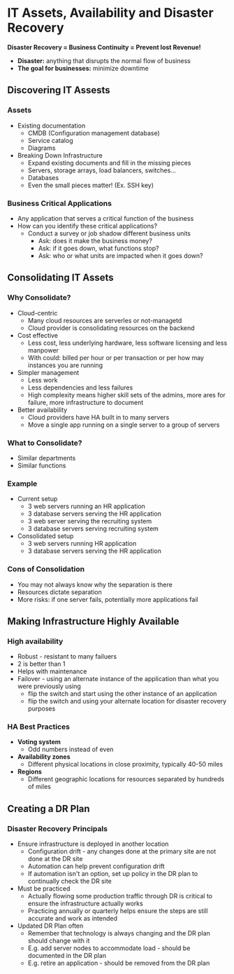 # IT Assets, Availability and Disaster Recovery

**Disaster Recovery = Business Continuity = Prevent lost Revenue!**

* **Disaster:** anything that disrupts the normal flow of business
* **The goal for businesses:** minimize downtime

## Discovering IT Assests

### Assets

* Existing documentation
    * CMDB (Configuration management database)
    * Service catalog
    * Diagrams
* Breaking Down Infrastructure
    * Expand existing documents and fill in the missing pieces
    * Servers, storage arrays, load balancers, switches...
    * Databases
    * Even the small pieces matter! (Ex. SSH key)

### Business Critical Applications

* Any application that serves a critical function of the business
* How can you identify these critical applications?
    * Conduct a survey or job shadow different business units
        * Ask: does it make the business money?
        * Ask: if it goes down, what functions stop?
        * Ask: who or what units are impacted when it goes down?

## Consolidating IT Assets

### Why Consolidate?

* Cloud-centric
    * Many cloud resources are serverles or not-managetd
    * Cloud provider is consolidating resources on the backend
* Cost effective
    * Less cost, less underlying hardware, less software licensing and less manpower
    * With could: billed per hour or per transaction or per how may instances you are running
* Simpler management
    * Less work
    * Less dependencies and less failures
    * High complexity means higher skill sets of the admins, more ares for failure, more infrastructure to document
* Better availability
    * Cloud providers have HA built in to many servers
    * Move a single app running on a single server to a group of servers

### What to Consolidate?

* Similar departments
* Similar functions

### Example

* Current setup
    * 3 web servers running an HR application
    * 3 database servers serving the HR application
    * 3 web server serving the recruiting system
    * 3 database servers serving recruiting system
* Consolidated setup
    * 3 web servers running HR application
    * 3 database servers serving the HR application

### Cons of Consolidation

* You may not always know why the separation is there
* Resources dictate separation
* More risks: if one server fails, potentially more applications fail

## Making Infrastructure Highly Available

### High availability

* Robust - resistant to many failuers
* 2 is better than 1
* Helps with maintenance
* Failover - using an alternate instance of the application than what you were previously using
    * flip the switch and start using the other instance of an application
    * flip the switch and using your alternate location for disaster recovery purposes

### HA Best Practices

* **Voting system**
    * Odd numbers instead of even
* **Availability zones**
    * Different physical locations in close proximity, typically 40-50 miles
* **Regions**
    * Different geographic locations for resources separated by hundreds of miles

## Creating a DR Plan

### Disaster Recovery Principals

* Ensure infrastructure is deployed in another location
    * Configuration drift - any changes done at the primary site are not done at the DR site
    * Automation can help prevent configuration drift
    * If automation isn't an option, set up policy in the DR plan to continually check the DR site
* Must be practiced
    * Actually flowing some production traffic through DR is critical to ensure the infrastructure actually works
    * Practicing annually or quarterly helps ensure the steps are still accurate and work as intended
* Updated DR Plan often
    * Remember that technology is always changing and the DR plan should change with it
    * E.g. add server nodes to accommodate load - should be documented in the DR plan
    * E.g. retire an application - should be removed from the DR plan
